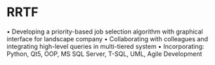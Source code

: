 # RRTF
•	Developing a priority-based job selection algorithm with graphical interface for landscape company
•	Collaborating with colleagues and integrating high-level queries in multi-tiered system
•	Incorporating: Python, Qt5, OOP, MS SQL Server, T-SQL, UML, Agile Development
